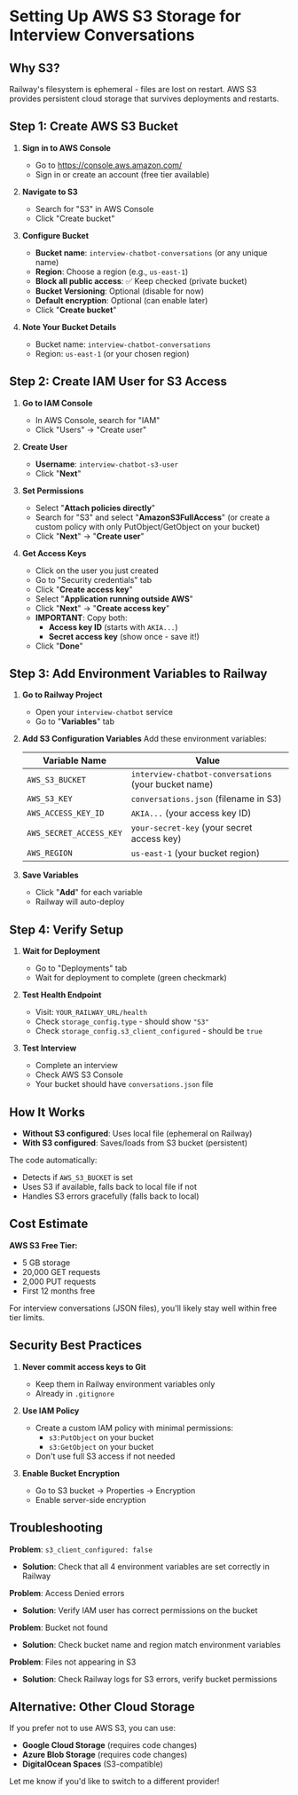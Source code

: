 # Setting Up AWS S3 Storage for Interview Conversations

## Why S3?

Railway's filesystem is ephemeral - files are lost on restart. AWS S3 provides persistent cloud storage that survives deployments and restarts.

## Step 1: Create AWS S3 Bucket

1. **Sign in to AWS Console**
   - Go to https://console.aws.amazon.com/
   - Sign in or create an account (free tier available)

2. **Navigate to S3**
   - Search for "S3" in AWS Console
   - Click "Create bucket"

3. **Configure Bucket**
   - **Bucket name**: `interview-chatbot-conversations` (or any unique name)
   - **Region**: Choose a region (e.g., `us-east-1`)
   - **Block all public access**: ✅ Keep checked (private bucket)
   - **Bucket Versioning**: Optional (disable for now)
   - **Default encryption**: Optional (can enable later)
   - Click "**Create bucket**"

4. **Note Your Bucket Details**
   - Bucket name: `interview-chatbot-conversations`
   - Region: `us-east-1` (or your chosen region)

## Step 2: Create IAM User for S3 Access

1. **Go to IAM Console**
   - In AWS Console, search for "IAM"
   - Click "Users" → "Create user"

2. **Create User**
   - **Username**: `interview-chatbot-s3-user`
   - Click "**Next**"

3. **Set Permissions**
   - Select "**Attach policies directly**"
   - Search for "S3" and select "**AmazonS3FullAccess**" (or create a custom policy with only PutObject/GetObject on your bucket)
   - Click "**Next**" → "**Create user**"

4. **Get Access Keys**
   - Click on the user you just created
   - Go to "Security credentials" tab
   - Click "**Create access key**"
   - Select "**Application running outside AWS**"
   - Click "**Next**" → "**Create access key**"
   - **IMPORTANT**: Copy both:
     - **Access key ID** (starts with `AKIA...`)
     - **Secret access key** (show once - save it!)
   - Click "**Done**"

## Step 3: Add Environment Variables to Railway

1. **Go to Railway Project**
   - Open your `interview-chatbot` service
   - Go to "**Variables**" tab

2. **Add S3 Configuration Variables**
   Add these environment variables:

   | Variable Name | Value |
   |--------------|-------|
   | `AWS_S3_BUCKET` | `interview-chatbot-conversations` (your bucket name) |
   | `AWS_S3_KEY` | `conversations.json` (filename in S3) |
   | `AWS_ACCESS_KEY_ID` | `AKIA...` (your access key ID) |
   | `AWS_SECRET_ACCESS_KEY` | `your-secret-key` (your secret access key) |
   | `AWS_REGION` | `us-east-1` (your bucket region) |

3. **Save Variables**
   - Click "**Add**" for each variable
   - Railway will auto-deploy

## Step 4: Verify Setup

1. **Wait for Deployment**
   - Go to "Deployments" tab
   - Wait for deployment to complete (green checkmark)

2. **Test Health Endpoint**
   - Visit: `YOUR_RAILWAY_URL/health`
   - Check `storage_config.type` - should show `"S3"`
   - Check `storage_config.s3_client_configured` - should be `true`

3. **Test Interview**
   - Complete an interview
   - Check AWS S3 Console
   - Your bucket should have `conversations.json` file

## How It Works

- **Without S3 configured**: Uses local file (ephemeral on Railway)
- **With S3 configured**: Saves/loads from S3 bucket (persistent)

The code automatically:
- Detects if `AWS_S3_BUCKET` is set
- Uses S3 if available, falls back to local file if not
- Handles S3 errors gracefully (falls back to local)

## Cost Estimate

**AWS S3 Free Tier:**
- 5 GB storage
- 20,000 GET requests
- 2,000 PUT requests
- First 12 months free

For interview conversations (JSON files), you'll likely stay well within free tier limits.

## Security Best Practices

1. **Never commit access keys to Git**
   - Keep them in Railway environment variables only
   - Already in `.gitignore`

2. **Use IAM Policy**
   - Create a custom IAM policy with minimal permissions:
     - `s3:PutObject` on your bucket
     - `s3:GetObject` on your bucket
   - Don't use full S3 access if not needed

3. **Enable Bucket Encryption**
   - Go to S3 bucket → Properties → Encryption
   - Enable server-side encryption

## Troubleshooting

**Problem**: `s3_client_configured: false`
- **Solution**: Check that all 4 environment variables are set correctly in Railway

**Problem**: Access Denied errors
- **Solution**: Verify IAM user has correct permissions on the bucket

**Problem**: Bucket not found
- **Solution**: Check bucket name and region match environment variables

**Problem**: Files not appearing in S3
- **Solution**: Check Railway logs for S3 errors, verify bucket permissions

## Alternative: Other Cloud Storage

If you prefer not to use AWS S3, you can use:
- **Google Cloud Storage** (requires code changes)
- **Azure Blob Storage** (requires code changes)
- **DigitalOcean Spaces** (S3-compatible)

Let me know if you'd like to switch to a different provider!


